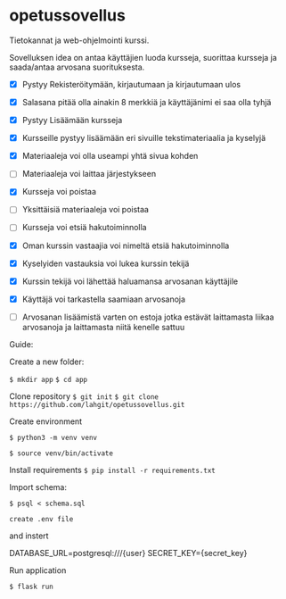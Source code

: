 # opetussovellus
Tietokannat ja web-ohjelmointi kurssi.


Sovelluksen idea on antaa käyttäjien luoda kursseja, suorittaa kursseja ja saada/antaa arvosana suorituksesta.

- [x] Pystyy Rekisteröitymään, kirjautumaan ja kirjautumaan ulos
- [x] Salasana pitää olla ainakin 8 merkkiä ja käyttäjänimi ei saa olla tyhjä
- [x] Pystyy Lisäämään kursseja
- [x] Kursseille pystyy lisäämään eri sivuille tekstimateriaalia ja kyselyjä
- [x] Materiaaleja voi olla useampi yhtä sivua kohden
- [ ] Materiaaleja voi laittaa järjestykseen
- [x] Kursseja voi poistaa
- [ ] Yksittäisiä materiaaleja voi poistaa
- [ ] Kursseja voi etsiä hakutoiminnolla
- [x] Oman kurssin vastaajia voi nimeltä etsiä hakutoiminnolla
- [x] Kyselyiden vastauksia voi lukea kurssin tekijä
- [x] Kurssin tekijä voi lähettää haluamansa arvosanan käyttäjile
- [x] Käyttäjä voi tarkastella saamiaan arvosanoja
- [ ] Arvosanan lisäämistä varten on estoja jotka estävät laittamasta liikaa arvosanoja ja laittamasta niitä kenelle sattuu



Guide:

Create a new folder:

`$ mkdir app`
`$ cd app`

Clone repository
`$ git init`
`$ git clone https://github.com/lahgit/opetussovellus.git`

Create environment

`$ python3 -m venv venv`

`$ source venv/bin/activate`

Install requirements
`$ pip install -r requirements.txt`

Import schema:

`$ psql < schema.sql`

`create .env file`

and instert

DATABASE_URL=postgresql:///{user}
SECRET_KEY={secret_key}

Run application

`$ flask run`

